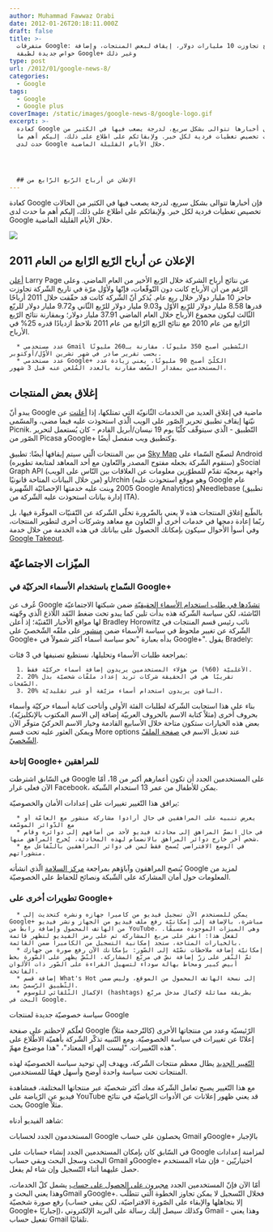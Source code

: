 ```yaml
---
author: Muhammad Fawwaz Orabi
date: 2012-01-26T20:18:11.000Z
draft: false
title: >-
  متفرقات Google: أرباح تجاوزت 10 مليارات دولار، إيقاف لبعض المنتجات، وإضافة
  خواص جديدة لطبقة Google+ وغير ذلك
type: post
url: /2012/01/google-news-8/
categories:
  - Google
tags:
  - Google
  - Google plus
coverImage: /static/images/google-news-8/google-logo.gif
excerpt: >-
  كعادة Google فإن أخبارها تتوالى بشكل سريع، لدرجة يصعب فيها في الكثير من
  الحالات تخصيص تغطيات فردية لكل خبر. ولإبقائكم على اطلاع على ذلك، إليكم أهم ما
  حدث لدى Google خلال الأيام القليلة الماضية.




  ## الإعلان عن أرباح الرّبع الرّابع من
---
```

كعادة Google فإن أخبارها تتوالى بشكل سريع، لدرجة يصعب فيها في الكثير من الحالات تخصيص تغطيات فردية لكل خبر. ولإبقائكم على اطلاع على ذلك، إليكم أهم ما حدث لدى Google خلال الأيام القليلة الماضية.

![](/static/images/google-news-8/google-logo.gif)

## الإعلان عن أرباح الرّبع الرّابع من العام 2011

[أعلن](http://investor.google.com/earnings/2011/Q4\_google_earnings.html) Larry Page عن نتائج أرباح الشركة خلال الرّبع الأخير من العام الماضي. وعلى الرّغم من أن الأرباح كانت دون التّوقّعات، فإنّها ولأوّل مرّة في تاريخ الشّركة تجاوزت حاجز 10 مليار دولار خلال ربع عام. يُذكر أنّ الشّركة كانت قد حقّقت خلال 2011 أرباحًا قدرها 8.58 مليار دولار للرّبع الأوّل و9.03 مليار دولار للرّبع الثّاني و9.72 مليار دولار للربّع الثّالث ليكون مجموع الأرباح خلال العام الماضي 37.91 مليار دولار؛ وبمقارنة نتائح الرّبع الرّابع من عام 2010 مع نتائج الرّبع الرّابع من عام 2011 نلاحظ ازديادًا قدره 25% في الأرباح.

~~~
  * عدد مستخدمي Gmail النّشطين أصبح 350 مليونًا، مقارنة بـ260 مليونًا بحسب تقرير صادر في شهر تشرين الأوّل/أوكتوبر.
  * عدد مستخدمي Google+ الكلّيّ أصبح 90 مليونًا، يعني زيادة عدد المستخدمين بمقدار الضّعف مقارنة بالعدد المُلعن عنه قبل 3 شهور.
~~~

## إغلاق بعض المنتجات

يبدو أنّ Google ماضية في إغلاق العديد من الخدمات الثّانويّة التي تمتلكها، إذا [أعلنت](http://googleblog.blogspot.com/2012/01/renewing-old-resolutions-for-new-year.html?utm_source=feedburner\&utm_medium=feed\&utm_campaign=Feed%3A+blogspot%2FMKuf+%28Official+Google+Blog%29) عن نيّتها إيقاف تطبيق تحرير الصّور على الويب الّذي استحوذت عليه فيما مضى، والمسّمى Picnik. التّطبيق - الّذي سيتوقّف كلّيًا يوم 19 نيسان/أبريل القادم - كان يُستعمل لتحرير الصّور من Picasa وGoogle+ وكتطبيق ويب منفصل أيضًا.

من بين المنتجات الّتي سيتم إيقافها أيضًا: تطبيق [Sky Map](https://market.android.com/details?id=com.google.android.stardroid) لتصفّح السّماء على Android (ستقوم الشّركة بجعله مفتوح المصدر والتّعاون مع أحد المعاهد لمتابعة تطويره) وSocial Graph API (واجهة برمجيّة تقدّم للمطوّرين معلومات عن العلاقات بين النّاس على الويب من خلال البيانات المتاحة قانونيًا) وUrchin (وهو موقع استحوذت عليه Google عام 2005 وبنت عليه خدمتها الإحصائيّة الشّهيرة Google Analytics) وNeedlebase (تطبيق إدارة بيانات استحوذت عليه الشّركة من ITA).

بالطّبع إغلاق المنتجات هذه لا يعني بالضّرورة تخلّي الشّركة عن التّقنيّات الموفّرة فيها، بل ربّما إعادة دمجها في خدمات أخرى أو التّعاون مع معاهد وشركات أخرى لتطوير المنتجات، وفي أسوأ الأحوال سيكون بإمكانك الحصول على بياناتك في هذه الخدمة من خلال خدمة [Google Takeout](https://www.google.com/takeout).

## الميّزات الاجتماعيّة

### السّماح باستخدام الأسماء الحركيّة في Google+

عُرف عن Google [تشدّدها في طلب استخدام الأسماء الحقيقيّة](https://www.it-scoop.com/2011/07/google-real-names-requirement-profiles/) ضمن شبكتها الاجتماعيّة النّاشئة، لكن سياسة الشّركة هذه بدأت تلين كما يبدو تحت ضغط النّقد اللّاذع الّذي وجّهته لها مواقع الأخبار التّقنيّة؛ إذ أعلن Bradley Horowitz نائب رئيس قسم المنتجات في الشّركة عن تغيير ملحوظ في سياسة الأسماء ضمن [منشور](https://plus.google.com/113116318008017777871/posts/SM5RjubbMmV) على ملفّه الشّخصيّ على Google+ بدأه بعبارة "نحو سياسة أسماء أكثر شمولاً في Google+". يقول Bradely:

بمراجعة طلبات الأسماء وتحليلها، نستطيع تصنيفها في 3 فئات:

>

~~~
  1. الأغلبيّة (60%) من هؤلاء المستخدمين يريدون إضافة أسماء حركيّة فقط.
  2. 20% تقريبًا هي في الحقيقة شركات تريد إعداد ملفّات شخصيّة بدل الصّفحات.
  3. 20% الباقون يريدون استخدام أسماء مزيّفة أو غير تقليديّة.
~~~

بناء على هذا استجابت الشّركة لطلبات الفئة الأولى وأتاحت كتابة أسماء حركيّة وأسماء بحروف أخرى (مثلاً كتابة الاسم بالحروف العربيّة إضافة إلى الاسم المكتوب بالإنكليزيّة). بعض هذه الخيارات ستكون متاحة خلال الأسابيع القادمة وخيار الاسم الحركيّ متوفّر الآن ويمكن العثور عليه تحت قسم More options عند تعديل الاسم في [صفحة الملفّ الشّخصيّ](https://plus.google.com/me).

### إتاحة Google+ للمراهقين

في السّابق اشترطت Google على المستخدمين الجدد أن تكون أعمارهم أكبر من 18، أمّا الآن فعلى غرار Facebook، يمكن للأطفال من عمر 13 استخدام الشّبكة.

يرافق هذا التّغيير تغييرات على إعدادات الأمان والخصوصيّة:

~~~
  * يعرض تنبيه على المراهقين في حال أرادوا مشاركة منشور مع العامّة أو مع الدّوائر الموسّعة
  * في حال انضمّ المراهق إلى محادثة فيديو لأحد من أضافهم إلى دوائره وقام شخص آخر خارج دوائر المراهق بالانضمام لهذه المحادثة، يُخرج المراهق منها.
  * في الوضع الافتراضي يُسمح فقط لمن في دوائر المراهقين بالتّفاعل مع منشوراتهم.
~~~

يُنصح المراهقون وآباؤهم بمراجعة [مركز السلامة](http://www.google.com/+/safety/) الّذي انشأته Google لمزيد من المعلومات حول أمان المشاركة على الشّبكة ونصائح للحفاظ على الخصوصيّة.

### تطويرات أخرى على Google+

~~~
  * يمكن للمستخدم الآن تسجيل فيديو من كاميرا جهازه ونشره كتحديث إلى Google+ مباشرة، بالإضافة إلى إمكانيّة رفع ملف فيديو من الجهاز ونشر فيديو من الهاتف المحمول وإضافة رابط من YouTube، وهي الميزات الموجودة مسبقًا. لفعل هذا: انقر على مربع المشاركة ثم على رمز الفيديو لتظهر قائمة بالخيارات المتاحة، ستجد إمكانية التسجيل من الكاميرا ضمن القائمة.
  * إمكانيّة إضافة ملاحظات نصّيّة إلى الصّور: بإمكانك الآن رفع صورة من جهازك ثمّ النّقر على زرّ إضافة نصّ في مربّع المشاركة. النّصّ يظهر على الصّورة بخط أبيض كبير ومحاط بهالة سوداء لتسهيل القراءة على الصّور ذات الألوان الفاتحة.
  * إضافة قسم What's Hot إلى نسخة الهاتف المحمول من الموقع، وليس ضمن التّطبيق الرّسميّ بعد.
  * الإكمال التّلقائي للوسوم (hashtags) بطريقة مماثلة لإكمال مدخل مربّع البحث في Google.
~~~

سياسة خصوصيّة جديدة لمنتجات Google

لعلّكم لاحظتم على صفحة Google الرّئيسيّة وعدد من منتجاتها الأخرى (كالتّرجمة مثلاً) إعلانًا عن تغييرات في سياسة الخصوصيّة. ومع التّنبيه تذكّر الشّركة بأهميّة الاطّلاع على هذه التّغييرات. "ليست الهراء المعتاد"، "هذا موضوع مهمّ".

[التّغيير الجديد](http://googleblog.blogspot.com/2012/01/updating-our-privacy-policies-and-terms.html) يطال معظم منتجات الشّركة، ويهدف إلى توحيد سياسة الخصوصيّة لهذه المنتجات تحت سياسة واحدة أوضح وأسهل فهمًا للمستخدمين.

مع هذا التّغيير يصبح تعامل الشّركة معك أكثر شخصيّة عبر منتجاتها المختلفة، فمشاهدة فيديو عن الرّياضة على YouTube قد يعني ظهور إعلانات عن الأدوات الرّياضيّة في نتائج بحث Google مثلاً.

شاهد الفيديو أدناه:

المستخدمون الجدد لحسابات Google يحصلون على حساب Gmail وGoogle+ بالإجبار

في السّابق كان بإمكان المستخدمين الجدد إنشاء حسابات على Google لمزامنة إعدادات البحث وسجل البحث وبقي حساب Gmail وGoogle+ اختياريّين - فإن شاء المستخدم حصل عليهما أثناء التّسجيل وإن شاء لم يفعل.

أمّا الآن فإنّ المستخدمين الجدد [مجبرون على الحصول على حساب](http://googlesystem.blogspot.com/2012/01/new-google-accounts-require-gmail-and.html) يشمل كلّ الخدمات، وهذا يعني البحث وGmail وGoogle+. فخلال التّسجيل لا يمكن تجاوز الخطوة الّتي تتطلّب رفع صورة شخصيّة (إلا بتجاهلها والإبقاء على الصّورة الافتراضيّة، لكن يبقى حساب Google+ إجباريًا)، وكذلك سيصل إليك رسالة على البريد الإلكتروني Gmail - وهذا يعني تفعيل حساب Gmail تلقائيًا.
